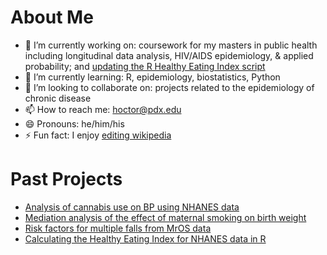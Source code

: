 # About Me

- 🔭 I’m currently working on: coursework for my masters in public health including longitudinal data analysis, HIV/AIDS epidemiology, & applied probability; and [updating the R Healthy Eating Index script](https://github.com/matthew-hoctor/hei2)
- 🌱 I’m currently learning: R, epidemiology, biostatistics, Python
- 👯 I’m looking to collaborate on: projects related to the epidemiology of chronic disease
- 📫 How to reach me: hoctor@pdx.edu
- 😄 Pronouns: he/him/his
- ⚡ Fun fact: I enjoy [editing wikipedia](https://en.wikipedia.org/wiki/User:Matthew_Hoctor)

# Past Projects

- [Analysis of cannabis use on BP using NHANES data](https://github.com/matthew-hoctor/Marijuana-HTN---EPI536)
- [Mediation analysis of the effect of maternal smoking on birth weight](https://github.com/matthew-hoctor/BSTA512-Project)
- [Risk factors for multiple falls from MrOS data](https://github.com/matthew-hoctor/BSTA513-Group6-project)
- [Calculating the Healthy Eating Index for NHANES data in R](https://github.com/matthew-hoctor/hei2)

